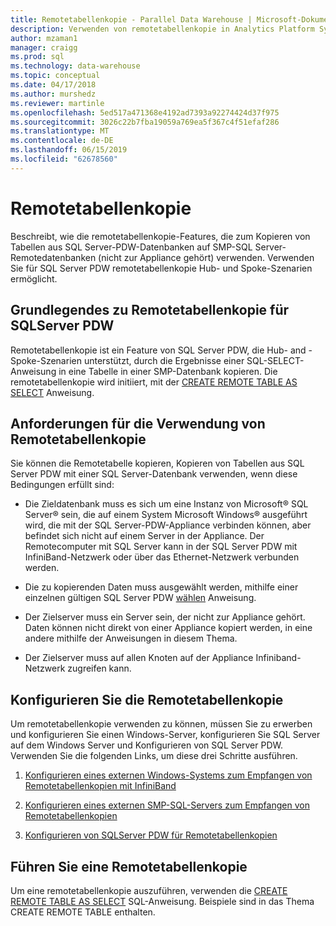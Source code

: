 ```yaml
---
title: Remotetabellenkopie - Parallel Data Warehouse | Microsoft-Dokumentation
description: Verwenden von remotetabellenkopie in Analytics Platform System Parallel Data Warehouse.
author: mzaman1
manager: craigg
ms.prod: sql
ms.technology: data-warehouse
ms.topic: conceptual
ms.date: 04/17/2018
ms.author: murshedz
ms.reviewer: martinle
ms.openlocfilehash: 5ed517a471368e4192ad7393a92274424d37f975
ms.sourcegitcommit: 3026c22b7fba19059a769ea5f367c4f51efaf286
ms.translationtype: MT
ms.contentlocale: de-DE
ms.lasthandoff: 06/15/2019
ms.locfileid: "62678560"
---
```

# <a name="remote-table-copy"></a>Remotetabellenkopie
Beschreibt, wie die remotetabellenkopie-Features, die zum Kopieren von Tabellen aus SQL Server-PDW-Datenbanken auf SMP-SQL Server-Remotedatenbanken (nicht zur Appliance gehört) verwenden. Verwenden Sie für SQL Server PDW remotetabellenkopie Hub- und Spoke-Szenarien ermöglicht.  
  
## <a name="BasicsPDE"></a>Grundlegendes zu Remotetabellenkopie für SQLServer PDW  
Remotetabellenkopie ist ein Feature von SQL Server PDW, die Hub- and -Spoke-Szenarien unterstützt, durch die Ergebnisse einer SQL-SELECT-Anweisung in eine Tabelle in einer SMP-Datenbank kopieren. Die remotetabellenkopie wird initiiert, mit der [CREATE REMOTE TABLE AS SELECT](../t-sql/statements/create-remote-table-as-select-parallel-data-warehouse.md) Anweisung.  
  
## <a name="BasicsPrerequisites"></a>Anforderungen für die Verwendung von Remotetabellenkopie  
Sie können die Remotetabelle kopieren, Kopieren von Tabellen aus SQL Server PDW mit einer SQL Server-Datenbank verwenden, wenn diese Bedingungen erfüllt sind:  
  
-   Die Zieldatenbank muss es sich um eine Instanz von Microsoft® SQL Server® sein, die auf einem System Microsoft Windows® ausgeführt wird, die mit der SQL Server-PDW-Appliance verbinden können, aber befindet sich nicht auf einem Server in der Appliance. Der Remotecomputer mit SQL Server kann in der SQL Server PDW mit InfiniBand-Netzwerk oder über das Ethernet-Netzwerk verbunden werden.  
  
-   Die zu kopierenden Daten muss ausgewählt werden, mithilfe einer einzelnen gültigen SQL Server PDW [wählen](../t-sql/queries/select-transact-sql.md) Anweisung.  
  
-   Der Zielserver muss ein Server sein, der nicht zur Appliance gehört. Daten können nicht direkt von einer Appliance kopiert werden, in eine andere mithilfe der Anweisungen in diesem Thema.  
  
-   Der Zielserver muss auf allen Knoten auf der Appliance Infiniband-Netzwerk zugreifen kann.  
  
## <a name="ConfigureRemote"></a>Konfigurieren Sie die Remotetabellenkopie  
Um remotetabellenkopie verwenden zu können, müssen Sie zu erwerben und konfigurieren Sie einen Windows-Server, konfigurieren Sie SQL Server auf dem Windows Server und Konfigurieren von SQL Server PDW. Verwenden Sie die folgenden Links, um diese drei Schritte ausführen.  
  
1.  [Konfigurieren eines externen Windows-Systems zum Empfangen von Remotetabellenkopien mit InfiniBand](configure-an-external-windows-system-to-receive-remote-table-copies-using-infiniband.md)  
  
2.  [Konfigurieren eines externen SMP-SQL-Servers zum Empfangen von Remotetabellenkopien](configure-an-external-smp-sql-server-to-receive-remote-table-copies.md)  
  
3.  [Konfigurieren von SQLServer PDW für Remotetabellenkopien](configure-sql-server-pdw-for-remote-table-copies.md)  
  
## <a name="PerformRemote"></a>Führen Sie eine Remotetabellenkopie  
Um eine remotetabellenkopie auszuführen, verwenden die [CREATE REMOTE TABLE AS SELECT](../t-sql/statements/create-remote-table-as-select-parallel-data-warehouse.md) SQL-Anweisung. Beispiele sind in das Thema CREATE REMOTE TABLE enthalten.  
  
<!-- MISSING LINKS 
## See Also  
[Common Metadata Query Examples &#40;SQL Server PDW&#41;](../sqlpdw/common-metadata-query-examples-sql-server-pdw.md)  
-->
  

